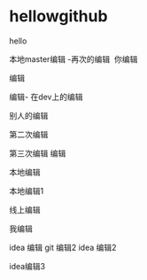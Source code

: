# hellowgithub
hello

本地master编辑 -再次的编辑  你编辑

编辑

编辑- 
在dev上的编辑

别人的编辑

第二次编辑

第三次编辑
编辑

本地编辑

本地编辑1

线上编辑

我编辑

idea 编辑
git 编辑2
idea 编辑2

idea编辑3



